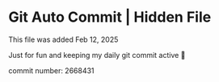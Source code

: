 # Git Auto Commit | Hidden File

This file was added Feb 12, 2025

Just for fun and keeping my daily git commit active 🤪

commit number: 2668431
